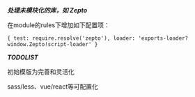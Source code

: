 ***处理未模块化的库，如 Zepto***

在module的rules下增加如下配置项：

``
{
    test: require.resolve('zepto'),
    loader: 'exports-loader?window.Zepto!script-loader'
}
``

***TODOLIST***

初始模版为完善和灵活化

sass/less、vue/react等可配置化

